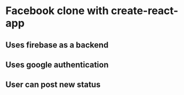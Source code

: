 # Facebook clone with create-react-app

## Uses firebase as a backend
## Uses google authentication 
## User can post new status 


